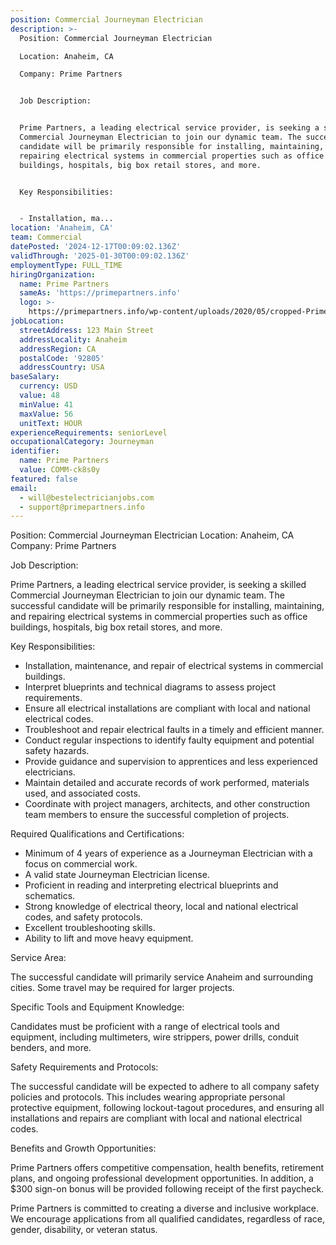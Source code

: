 ```yaml
---
position: Commercial Journeyman Electrician
description: >-
  Position: Commercial Journeyman Electrician

  Location: Anaheim, CA

  Company: Prime Partners


  Job Description:


  Prime Partners, a leading electrical service provider, is seeking a skilled
  Commercial Journeyman Electrician to join our dynamic team. The successful
  candidate will be primarily responsible for installing, maintaining, and
  repairing electrical systems in commercial properties such as office
  buildings, hospitals, big box retail stores, and more. 


  Key Responsibilities:


  - Installation, ma...
location: 'Anaheim, CA'
team: Commercial
datePosted: '2024-12-17T00:09:02.136Z'
validThrough: '2025-01-30T00:09:02.136Z'
employmentType: FULL_TIME
hiringOrganization:
  name: Prime Partners
  sameAs: 'https://primepartners.info'
  logo: >-
    https://primepartners.info/wp-content/uploads/2020/05/cropped-Prime-Partners-Logo-NO-BG-1-1.png
jobLocation:
  streetAddress: 123 Main Street
  addressLocality: Anaheim
  addressRegion: CA
  postalCode: '92805'
  addressCountry: USA
baseSalary:
  currency: USD
  value: 48
  minValue: 41
  maxValue: 56
  unitText: HOUR
experienceRequirements: seniorLevel
occupationalCategory: Journeyman
identifier:
  name: Prime Partners
  value: COMM-ck8s0y
featured: false
email:
  - will@bestelectricianjobs.com
  - support@primepartners.info
---
```




Position: Commercial Journeyman Electrician
Location: Anaheim, CA
Company: Prime Partners

Job Description:

Prime Partners, a leading electrical service provider, is seeking a skilled Commercial Journeyman Electrician to join our dynamic team. The successful candidate will be primarily responsible for installing, maintaining, and repairing electrical systems in commercial properties such as office buildings, hospitals, big box retail stores, and more. 

Key Responsibilities:

- Installation, maintenance, and repair of electrical systems in commercial buildings.
- Interpret blueprints and technical diagrams to assess project requirements.
- Ensure all electrical installations are compliant with local and national electrical codes.
- Troubleshoot and repair electrical faults in a timely and efficient manner.
- Conduct regular inspections to identify faulty equipment and potential safety hazards.
- Provide guidance and supervision to apprentices and less experienced electricians.
- Maintain detailed and accurate records of work performed, materials used, and associated costs.
- Coordinate with project managers, architects, and other construction team members to ensure the successful completion of projects.

Required Qualifications and Certifications:

- Minimum of 4 years of experience as a Journeyman Electrician with a focus on commercial work.
- A valid state Journeyman Electrician license.
- Proficient in reading and interpreting electrical blueprints and schematics.
- Strong knowledge of electrical theory, local and national electrical codes, and safety protocols.
- Excellent troubleshooting skills.
- Ability to lift and move heavy equipment.

Service Area:

The successful candidate will primarily service Anaheim and surrounding cities. Some travel may be required for larger projects.

Specific Tools and Equipment Knowledge:

Candidates must be proficient with a range of electrical tools and equipment, including multimeters, wire strippers, power drills, conduit benders, and more.

Safety Requirements and Protocols:

The successful candidate will be expected to adhere to all company safety policies and protocols. This includes wearing appropriate personal protective equipment, following lockout-tagout procedures, and ensuring all installations and repairs are compliant with local and national electrical codes.

Benefits and Growth Opportunities:

Prime Partners offers competitive compensation, health benefits, retirement plans, and ongoing professional development opportunities. In addition, a $300 sign-on bonus will be provided following receipt of the first paycheck.

Prime Partners is committed to creating a diverse and inclusive workplace. We encourage applications from all qualified candidates, regardless of race, gender, disability, or veteran status.
